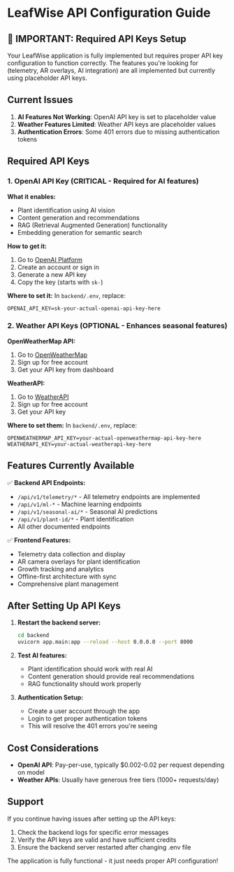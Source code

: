 # LeafWise API Configuration Guide

## 🚨 IMPORTANT: Required API Keys Setup

Your LeafWise application is fully implemented but requires proper API key configuration to function correctly. The features you're looking for (telemetry, AR overlays, AI integration) are all implemented but currently using placeholder API keys.

## Current Issues

1. **AI Features Not Working**: OpenAI API key is set to placeholder value
2. **Weather Features Limited**: Weather API keys are placeholder values
3. **Authentication Errors**: Some 401 errors due to missing authentication tokens

## Required API Keys

### 1. OpenAI API Key (CRITICAL - Required for AI features)

**What it enables:**
- Plant identification using AI vision
- Content generation and recommendations
- RAG (Retrieval Augmented Generation) functionality
- Embedding generation for semantic search

**How to get it:**
1. Go to [OpenAI Platform](https://platform.openai.com/api-keys)
2. Create an account or sign in
3. Generate a new API key
4. Copy the key (starts with `sk-`)

**Where to set it:**
In `backend/.env`, replace:
```
OPENAI_API_KEY=sk-your-actual-openai-api-key-here
```

### 2. Weather API Keys (OPTIONAL - Enhances seasonal features)

**OpenWeatherMap API:**
1. Go to [OpenWeatherMap](https://openweathermap.org/api)
2. Sign up for free account
3. Get your API key from dashboard

**WeatherAPI:**
1. Go to [WeatherAPI](https://www.weatherapi.com/)
2. Sign up for free account
3. Get your API key

**Where to set them:**
In `backend/.env`, replace:
```
OPENWEATHERMAP_API_KEY=your-actual-openweathermap-api-key-here
WEATHERAPI_KEY=your-actual-weatherapi-key-here
```

## Features Currently Available

✅ **Backend API Endpoints:**
- `/api/v1/telemetry/*` - All telemetry endpoints are implemented
- `/api/v1/ml-*` - Machine learning endpoints
- `/api/v1/seasonal-ai/*` - Seasonal AI predictions
- `/api/v1/plant-id/*` - Plant identification
- All other documented endpoints

✅ **Frontend Features:**
- Telemetry data collection and display
- AR camera overlays for plant identification
- Growth tracking and analytics
- Offline-first architecture with sync
- Comprehensive plant management

## After Setting Up API Keys

1. **Restart the backend server:**
   ```bash
   cd backend
   uvicorn app.main:app --reload --host 0.0.0.0 --port 8000
   ```

2. **Test AI features:**
   - Plant identification should work with real AI
   - Content generation should provide real recommendations
   - RAG functionality should work properly

3. **Authentication Setup:**
   - Create a user account through the app
   - Login to get proper authentication tokens
   - This will resolve the 401 errors you're seeing

## Cost Considerations

- **OpenAI API**: Pay-per-use, typically $0.002-0.02 per request depending on model
- **Weather APIs**: Usually have generous free tiers (1000+ requests/day)

## Support

If you continue having issues after setting up the API keys:
1. Check the backend logs for specific error messages
2. Verify the API keys are valid and have sufficient credits
3. Ensure the backend server restarted after changing .env file

The application is fully functional - it just needs proper API configuration!